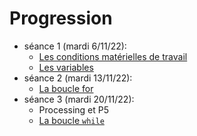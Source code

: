# Progression

- séance 1 (mardi 6/11/22):
    - [Les conditions matérielles de travail](T7_Divers/1_Conseils_generaux/cours.md)
    - [Les variables](T1_Les_bases_de_Python/1.1_Variables/cours/)
- séance 2 (mardi 13/11/22):
    - [La boucle for](T1_Les_bases_de_Python/1.2_La_boucle_for/cours.md)
- séance 3 (mardi 20/11/22):
    - Processing et P5 
    - [La boucle `while`](T1_Les_bases_de_Python/1.3_La_boucle_while/cours.md)
